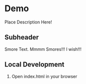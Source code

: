 # Demo

Place Description Here!

## Subheader

Smore Text. Mmmm Smores!!! I wish!!!

## Local Development

1. Open index.html in your browser